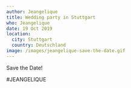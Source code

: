 ```yaml
---
author: Jeangelique
title: Wedding party in Stuttgart
who: Jeangelique
date: 19 Oct 2019
location:
  city: Stuttgart
  country: Deutschland
image: /images/jeangelique-save-the-date.gif
---
```

Save the Date!

\#JEANGELIQUE
